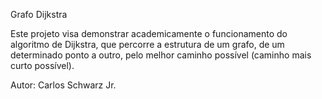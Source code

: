 Grafo Dijkstra

Este projeto visa demonstrar academicamente o funcionamento do algoritmo de Dijkstra, que percorre a estrutura de um grafo, de um determinado ponto a outro, pelo melhor caminho possível (caminho mais curto possível).

Autor: Carlos Schwarz Jr.

